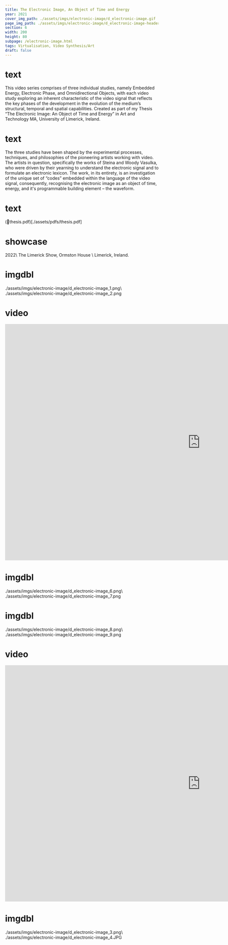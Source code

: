 ```yaml
---
title: The Electronic Image, An Object of Time and Energy
year: 2021
cover_img_path: ./assets/imgs/electronic-image/d_electronic-image.gif
page_img_path: ./assets/imgs/electronic-image/d_electronic-image-header-cropped.png
section: 6
width: 200
height: 80
subpage: /electronic-image.html
tags: Virtualisation, Video Synthesis/Art
draft: false
---
```

# text
This video series comprises of three individual studies, namely Embedded Energy, Electronic Phase, and Omnidirectional Objects, with each video study exploring an inherent characteristic of the video signal that reflects the key phases of the development in the evolution of the medium’s structural, temporal and spatial capabilities. Created as part of my Thesis “The Electronic Image: An Object of Time and Energy” in Art and Technology MA, University of Limerick, Ireland.
# text
The three studies have been shaped by the experimental processes, techniques, and philosophies of the pioneering artists working with video. The artists in question, specifically the works of Steina and Woody Vasulka, who were driven by their yearning to understand the electronic signal and to formulate an electronic lexicon. The work, in its entirety, is an investigation of the unique set of “codes” embedded within the language of the video signal, consequently, recognising the electronic image as an object of time, energy, and it's programmable building element – the waveform.
# text
(📎thesis.pdf)[./assets/pdfs/thesis.pdf] 
# showcase
2022\ The Limerick Show, Ormston House \  Limerick, Ireland.
# imgdbl
./assets/imgs/electronic-image/d_electronic-image_1.png\ ./assets/imgs/electronic-image/d_electronic-image_2.png

# video
<iframe class="video-frame" width="1280" height="775" src="https://www.youtube.com/embed/Dr69viT21Oo" title="Embedded Energy" frameborder="0" allow="accelerometer; autoplay; clipboard-write; encrypted-media; gyroscope; picture-in-picture; web-share" allowfullscreen></iframe>

# imgdbl
./assets/imgs/electronic-image/d_electronic-image_6.png\ ./assets/imgs/electronic-image/d_electronic-image_7.png
# imgdbl
./assets/imgs/electronic-image/d_electronic-image_8.png\ ./assets/imgs/electronic-image/d_electronic-image_9.png

# video
<iframe class="video-frame" width="1280" height="775" src="https://www.youtube.com/embed/myXqCsXgbXw" title="Omnidriectional Objects" frameborder="0" allow="accelerometer; autoplay; clipboard-write; encrypted-media; gyroscope; picture-in-picture; web-share" allowfullscreen></iframe>

# imgdbl
./assets/imgs/electronic-image/d_electronic-image_3.png\ ./assets/imgs/electronic-image/d_electronic-image_4.JPG



